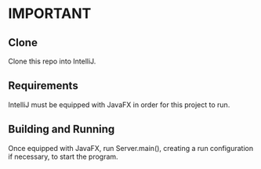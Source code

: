 # IMPORTANT

## Clone
Clone this repo into IntelliJ.
## Requirements
IntelliJ must be equipped with JavaFX in order for this project to run.
## Building and Running
Once equipped with JavaFX, run Server.main(), creating a run configuration if necessary, to start the program.
